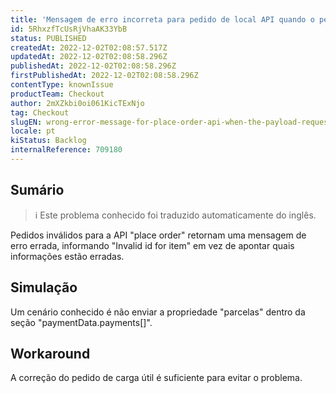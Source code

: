 ```yaml
---
title: 'Mensagem de erro incorreta para pedido de local API quando o pedido de carga útil é inválido'
id: 5RhxzfTcUsRjVhaAK33YbB
status: PUBLISHED
createdAt: 2022-12-02T02:08:57.517Z
updatedAt: 2022-12-02T02:08:58.296Z
publishedAt: 2022-12-02T02:08:58.296Z
firstPublishedAt: 2022-12-02T02:08:58.296Z
contentType: knownIssue
productTeam: Checkout
author: 2mXZkbi0oi061KicTExNjo
tag: Checkout
slugEN: wrong-error-message-for-place-order-api-when-the-payload-request-is-invalid
locale: pt
kiStatus: Backlog
internalReference: 709180
---
```


## Sumário

>ℹ️ Este problema conhecido foi traduzido automaticamente do inglês.


Pedidos inválidos para a API "place order" retornam uma mensagem de erro errada, informando "Invalid id for item" em vez de apontar quais informações estão erradas.


##

## Simulação


Um cenário conhecido é não enviar a propriedade "parcelas" dentro da seção "paymentData.payments[]".


##

## Workaround


A correção do pedido de carga útil é suficiente para evitar o problema.

